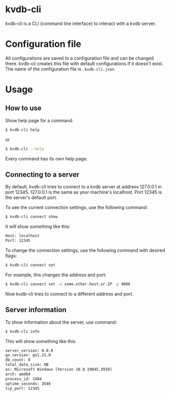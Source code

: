 # kvdb-cli

kvdb-cli is a CLI (command line interface) to interact with a kvdb server.

# Configuration file

All configurations are saved to a configuration file and can be changed there. kvdb-cli creates this file with default configurations if it doesn't exist. The name of the configuration file is `.kvdb-cli.json`.

# Usage

## How to use

Show help page for a command:
```bash
$ kvdb-cli help
```
or
```bash
$ kvdb-cli --help
```
Every command has its own help page.

## Connecting to a server

By default, kvdb-cli tries to connect to a kvdb server at address 127.0.0.1 in port 12345. 127.0.0.1 is the same as your machine's localhost. Port 12345 is the server's default port.

To see the current connection settings, use the following command:
```bash
$ kvdb-cli connect show
```

It will show something like this:
```bash
Host: localhost
Port: 12345
```

To change the connection settings, use the following command with desired flags:
```bash
$ kvdb-cli connect set
```

For example, this changes the address and port:
```bash
$ kvdb-cli connect set -a some.other.host.or.IP -p 9000
```
Now kvdb-cli tries to connect to a different address and port.

## Server information

To show information about the server, use command:
```bash
$ kvdb-cli info
```

This will show something like this:
```bash
server_version: 0.0.0
go_version: go1.21.0
db_count: 0
total_data_size: 0B
os: Microsoft Windows [Version 10.0.19045.3930]
arch: amd64
process_id: 2484
uptime_seconds: 2646
tcp_port: 12345
```
